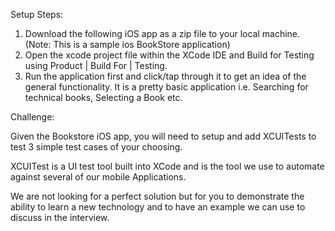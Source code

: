 Setup Steps:

1. Download the following iOS app as a zip file to your local machine.  (Note: This is a sample ios BookStore application)
2. Open the xcode project file within the XCode IDE and Build for Testing using Product | Build For | Testing.
3. Run the application first and click/tap through it to get an idea of the general functionality.  It is a pretty basic application i.e. Searching for technical books, Selecting a Book etc.

Challenge:

Given the Bookstore iOS app, you will need to setup and add XCUITests to test 3 simple test cases of your choosing.

XCUITest is a UI test tool built into XCode and is the tool we use to automate against several of our mobile Applications.  

We are not looking for a perfect solution but for you to demonstrate the ability to learn a new technology and to have an example we can use to discuss in the interview.
 

